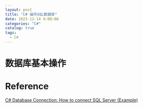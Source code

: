 ```yaml
---
layout: post
title: "C# 操作SQL数据库"
date: 2023-12-14 9:00:00
categories: "C#"
catalog: true
tags:
  - C#
---
```


# 数据库基本操作

# Reference
[C# Database Connection: How to connect SQL Server (Example)](https://www.guru99.com/c-sharp-access-database.htm)  